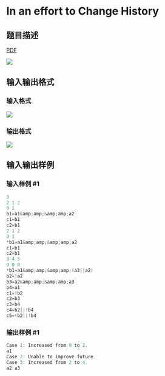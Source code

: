 # In an effort to Change History

## 题目描述

[problemUrl]: https://uva.onlinejudge.org/index.php?option=com_onlinejudge&Itemid=8&category=441&page=show_problem&problem=4007

[PDF](https://uva.onlinejudge.org/external/125/p12562.pdf)

![](https://cdn.luogu.com.cn/upload/vjudge_pic/UVA12562/23fa79a829bad41bafca0acca3fe7307c3fdc90a.png)

## 输入输出格式

### 输入格式

![](https://cdn.luogu.com.cn/upload/vjudge_pic/UVA12562/d64c104223feeedc5c8d8fc62a1c05eff1bf9d40.png)

### 输出格式

![](https://cdn.luogu.com.cn/upload/vjudge_pic/UVA12562/a44d5d26238de395b9901cbfd94932dcc0de8135.png)

## 输入输出样例

### 输入样例 #1

```cpp
3
2 1 2
0 1
b1=a1&amp;amp;&amp;amp;a2
c1=b1
c2=b1
2 1 2
0 1
*b1=a1&amp;amp;&amp;amp;a2
c1=b1
c2=b1
3 4 5
0 0 0
*b1=a1&amp;amp;&amp;amp;(a3||a2)
b2=!a2
b3=a2&amp;amp;&amp;amp;a3
b4=a1
c1=!b2
c2=b3
c3=b4
c4=b2||!b4
c5=!b2||!b4
```


### 输出样例 #1

```cpp
Case 1: Increased from 0 to 2.
a1
Case 2: Unable to improve future.
Case 3: Increased from 2 to 4.
a2 a3
```



